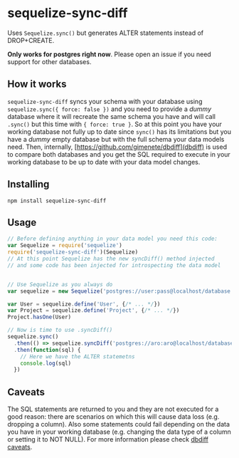 # sequelize-sync-diff

Uses `Sequelize.sync()` but generates ALTER statements instead of DROP+CREATE.

**Only works for postgres right now**. Please open an issue if you need support for other databases.

## How it works

`sequelize-sync-diff` syncs your schema with your database using `sequelize.sync({ force: false })` and you need to provide a _dummy_ database where it will recreate the same schema you have and will call `.sync()` but this time with `{ force: true }`. So at this point you have your working database not fully up to date since `sync()` has its limitations but you have a _dummy_ empty database but with the full schema your data models need. Then, internally, [https://github.com/gimenete/dbdiff](dbdiff) is used to compare both databases and you get the SQL required to execute in your working database to be up to date with your data model changes.

## Installing

```
npm install sequelize-sync-diff
```

## Usage

```javascript
// Before defining anything in your data model you need this code:
var Sequelize = require('sequelize')
require('sequelize-sync-diff')(Sequelize)
// At this point Sequelize has the new syncDiff() method injected
// and some code has been injected for introspecting the data model


// Use Sequelize as you always do
var sequelize = new Sequelize('postgres://user:pass@localhost/database', {})

var User = sequelize.define('User', {/* ... */})
var Project = sequelize.define('Project', {/* ... */})
Project.hasOne(User)

// Now is time to use .syncDiff()
sequelize.sync()
  .then(() => sequelize.syncDiff('postgres://aro:aro@localhost/database_dummy'))
  .then(function(sql) {
    // Here we have the ALTER statemetns
    console.log(sql)
  })
```

## Caveats

The SQL statements are returned to you and they are not executed for a good reason: there are scenarios on which this will cause data loss (e.g. dropping a column). Also some statements could fail depending on the data you have in your working database (e.g. changing the data type of a column or setting it to NOT NULL). For more information please check [dbdiff caveats](https://github.com/gimenete/dbdiff#caveats).
